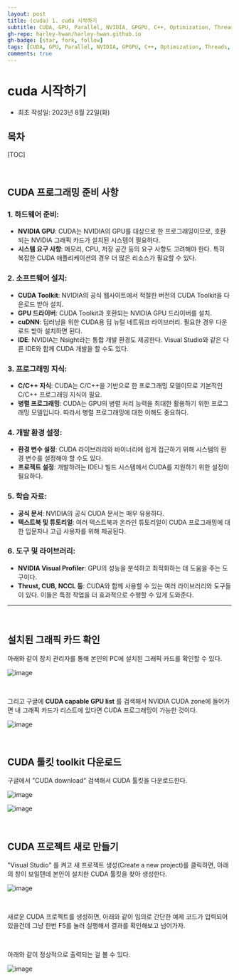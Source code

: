 ```yaml
---
layout: post
title: (cuda) 1. cuda 시작하기
subtitle: CUDA, GPU, Parallel, NVIDIA, GPGPU, C++, Optimization, Threads, Memory, Architecture
gh-repo: harley-hwan/harley-hwan.github.io
gh-badge: [star, fork, follow]
tags: [CUDA, GPU, Parallel, NVIDIA, GPGPU, C++, Optimization, Threads, Memory]
comments: true
---
```


# cuda 시작하기

- 최초 작성일: 2023년 8월 22일(화)

## 목차

[TOC]

<br/>

## CUDA 프로그래밍 준비 사항

### 1. **하드웨어 준비**:
   - **NVIDIA GPU**: CUDA는 NVIDIA의 GPU를 대상으로 한 프로그래밍이므로, 호환되는 NVIDIA 그래픽 카드가 설치된 시스템이 필요하다.
   - **시스템 요구 사항**: 메모리, CPU, 저장 공간 등의 요구 사항도 고려해야 한다. 특히 복잡한 CUDA 애플리케이션의 경우 더 많은 리소스가 필요할 수 있다.

### 2. **소프트웨어 설치**:
   - **CUDA Toolkit**: NVIDIA의 공식 웹사이트에서 적절한 버전의 CUDA Toolkit을 다운로드 받아 설치.
   - **GPU 드라이버**: CUDA Toolkit과 호환되는 NVIDIA GPU 드라이버를 설치.
   - **cuDNN**: 딥러닝을 위한 CUDA용 딥 뉴럴 네트워크 라이브러리. 필요한 경우 다운로드 받아 설치하면 된다.
   - **IDE**: NVIDIA는 Nsight라는 통합 개발 환경도 제공한다. Visual Studio와 같은 다른 IDE와 함께 CUDA 개발을 할 수도 있다.

### 3. **프로그래밍 지식**:
   - **C/C++ 지식**: CUDA는 C/C++을 기반으로 한 프로그래밍 모델이므로 기본적인 C/C++ 프로그래밍 지식이 필요.
   - **병렬 프로그래밍**: CUDA는 GPU의 병렬 처리 능력을 최대한 활용하기 위한 프로그래밍 모델입니다. 따라서 병렬 프로그래밍에 대한 이해도 중요하다.

### 4. **개발 환경 설정**:
   - **환경 변수 설정**: CUDA 라이브러리와 바이너리에 쉽게 접근하기 위해 시스템의 환경 변수를 설정해야 할 수도 있다.
   - **프로젝트 설정**: 개발하려는 IDE나 빌드 시스템에서 CUDA를 지원하기 위한 설정이 필요하다.

### 5. **학습 자료**:
   - **공식 문서**: NVIDIA의 공식 CUDA 문서는 매우 유용하다.
   - **텍스트북 및 튜토리얼**: 여러 텍스트북과 온라인 튜토리얼이 CUDA 프로그래밍에 대한 입문자나 고급 사용자를 위해 제공된다.
   
### 6. **도구 및 라이브러리**:
   - **NVIDIA Visual Profiler**: GPU의 성능을 분석하고 최적화하는 데 도움을 주는 도구이다.
   - **Thrust, CUB, NCCL 등**: CUDA와 함께 사용할 수 있는 여러 라이브러리와 도구들이 있다. 이들은 특정 작업을 더 효과적으로 수행할 수 있게 도와준다.

---

<br/>

## 설치된 그래픽 카드 확인

아래와 같이 장치 관리자를 통해 본인의 PC에 설치된 그래픽 카드를 확인할 수 있다.

![image](https://github.com/harley-hwan/harley-hwan.github.io/assets/68185569/9e0c5e24-03b5-49c9-8ba0-d8ac341fc4df)

<br/>

그리고 구글에 __CUDA capable GPU list__ 를 검색해서 NVIDIA CUDA zone에 들어가면 내 그래픽 카드가 리스트에 있다면 CUDA 프로그래밍이 가능한 것이다.

![image](https://github.com/harley-hwan/harley-hwan.github.io/assets/68185569/5a872020-9aee-4760-bef8-55ccb905784a)

<br/>

## CUDA 툴킷 toolkit 다운로드

구글에서 "CUDA download" 검색해서 CUDA 툴킷을 다운로드한다.

![image](https://github.com/harley-hwan/harley-hwan.github.io/assets/68185569/97b77031-eb0e-44a4-b5e9-3e210d8d1df5)

![image](https://github.com/harley-hwan/harley-hwan.github.io/assets/68185569/3ed70430-4397-4291-b1ec-7c74bc946fd0)

<br/>

## CUDA 프로젝트 새로 만들기

"Visual Studio" 를 켜고 새 프로젝트 생성(Create a new project)를 클릭하면, 아래의 창이 보일텐데 본인이 설치한 CUDA 툴킷을 찾아 생성한다.

![image](https://github.com/harley-hwan/harley-hwan.github.io/assets/68185569/56a9c22c-bfe4-4a63-91a6-0650a47c4c3f)

<br/>

새로운 CUDA 프로젝트를 생성하면, 아래와 같이 임의로 간단한 예제 코드가 입력되어 있을건데 그냥 한번 F5를 눌러 실행해서 결과를 확인해보고 넘어가자.


<br/>

아래와 같이 정상적으로 출력되는 걸 볼 수 있다.

![image](https://github.com/harley-hwan/harley-hwan.github.io/assets/68185569/8623959b-0391-4a26-b7e0-99d6e3384ac6)

